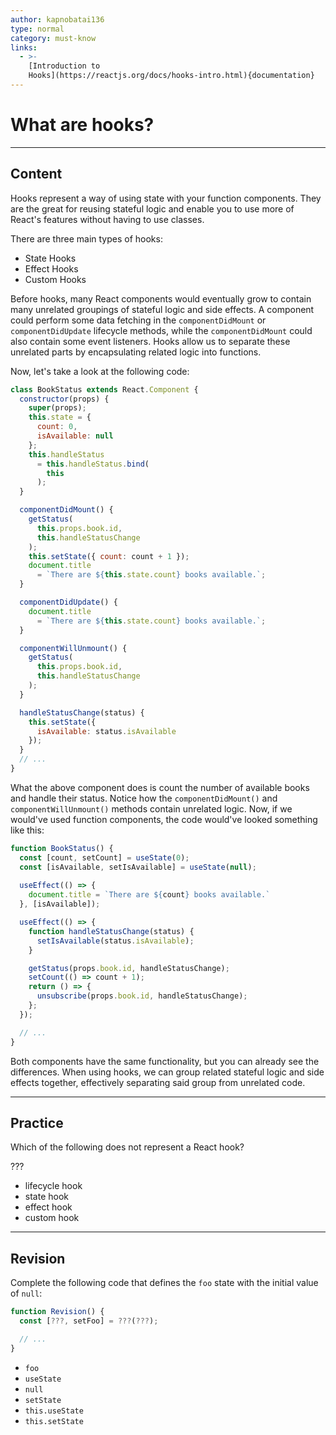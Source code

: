 ```yaml
---
author: kapnobatai136
type: normal
category: must-know
links:
  - >-
    [Introduction to
    Hooks](https://reactjs.org/docs/hooks-intro.html){documentation}
---
```


# What are hooks?


---

## Content

Hooks represent a way of using state with your function components. They are the great for reusing stateful logic and enable you to use more of React's features without having to use classes.

There are three main types of hooks:

- State Hooks
- Effect Hooks
- Custom Hooks

Before hooks, many React components would eventually grow to contain many unrelated groupings of stateful logic and side effects. A component could perform some data fetching in the `componentDidMount` or `componentDidUpdate` lifecycle methods, while the `componentDidMount` could also contain some event listeners. Hooks allow us to separate these unrelated parts by encapsulating related logic into functions.

Now, let's take a look at the following code:

```jsx
class BookStatus extends React.Component {
  constructor(props) {
    super(props);
    this.state = {
      count: 0,
      isAvailable: null
    };
    this.handleStatus 
      = this.handleStatus.bind(
        this
      );
  }

  componentDidMount() {
    getStatus(
      this.props.book.id,
      this.handleStatusChange
    );
    this.setState({ count: count + 1 });
    document.title 
      = `There are ${this.state.count} books available.`;
  }

  componentDidUpdate() {
    document.title 
      = `There are ${this.state.count} books available.`;
  }

  componentWillUnmount() {
    getStatus(
      this.props.book.id,
      this.handleStatusChange
    );
  }

  handleStatusChange(status) {
    this.setState({
      isAvailable: status.isAvailable
    });
  }
  // ...
}
```

What the above component does is count the number of available books and handle their status. Notice how the `componentDidMount()` and `componentWillUnmount()` methods contain unrelated logic. Now, if we would've used function components, the code would've looked something like this:

```jsx
function BookStatus() {
  const [count, setCount] = useState(0);
  const [isAvailable, setIsAvailable] = useState(null);
  
  useEffect(() => {
    document.title = `There are ${count} books available.`
  }, [isAvailable]);

  useEffect(() => {
    function handleStatusChange(status) {
      setIsAvailable(status.isAvailable);
    }

    getStatus(props.book.id, handleStatusChange);
    setCount(() => count + 1);
    return () => {
      unsubscribe(props.book.id, handleStatusChange);
    };
  });

  // ...
}
```

Both components have the same functionality, but you can already see the differences. When using hooks, we can group related stateful logic and side effects together, effectively separating said group from unrelated code.


---

## Practice

Which of the following does not represent a React hook?

???

- lifecycle hook
- state hook
- effect hook
- custom hook


---

## Revision

Complete the following code that defines the `foo` state with the initial value of `null`:

```jsx
function Revision() {
  const [???, setFoo] = ???(???);

  // ...
}
```

- `foo`
- `useState`
- `null`
- `setState`
- `this.useState`
- `this.setState`

